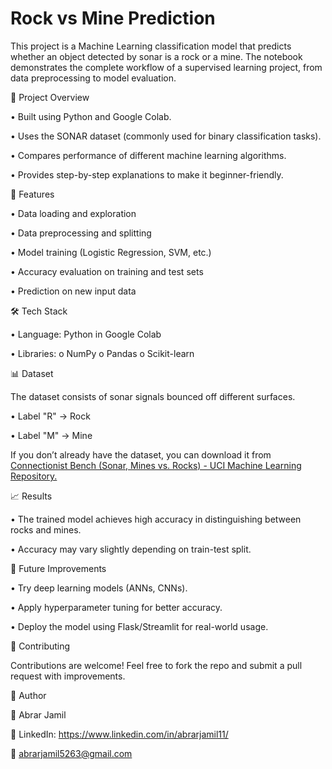 # Rock vs Mine Prediction
This project is a Machine Learning classification model that predicts whether an object detected by sonar is a rock or a mine. The notebook demonstrates the complete workflow of a supervised learning project, from data preprocessing to model evaluation.


📌 Project Overview

•	Built using Python and Google Colab.

•	Uses the SONAR dataset (commonly used for binary classification tasks).

•	Compares performance of different machine learning algorithms.

•	Provides step-by-step explanations to make it beginner-friendly.


🚀 Features

•	Data loading and exploration

•	Data preprocessing and splitting

•	Model training (Logistic Regression, SVM, etc.)

•	Accuracy evaluation on training and test sets

•	Prediction on new input data


🛠️ Tech Stack

•	Language: Python in Google Colab

•	Libraries:
    o	NumPy
    o	Pandas
    o	Scikit-learn


📊 Dataset


The dataset consists of sonar signals bounced off different surfaces.

•	Label "R" → Rock

•	Label "M" → Mine

If you don’t already have the dataset, you can download it from [Connectionist Bench (Sonar, Mines vs. Rocks) - UCI Machine Learning Repository.](https://archive.ics.uci.edu/dataset/151/connectionist+bench+sonar+mines+vs+rocks)


📈 Results

•	The trained model achieves high accuracy in distinguishing between rocks and mines.

•	Accuracy may vary slightly depending on train-test split.


🔮 Future Improvements

•	Try deep learning models (ANNs, CNNs).

•	Apply hyperparameter tuning for better accuracy.

•	Deploy the model using Flask/Streamlit for real-world usage.


🤝 Contributing

Contributions are welcome! Feel free to fork the repo and submit a pull request with improvements.

📌 Author

👤 Abrar Jamil

🔗 LinkedIn: https://www.linkedin.com/in/abrarjamil11/

📧 abrarjamil5263@gmail.com
